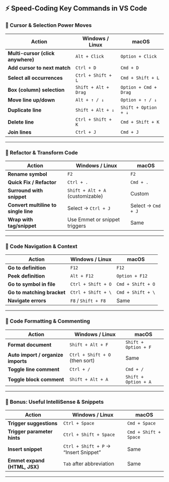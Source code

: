 ## ⚡️ Speed-Coding Key Commands in VS Code

### 🚀 Cursor & Selection Power Moves

| Action                            | Windows / Linux      | macOS                 |
| --------------------------------- | -------------------- | --------------------- |
| **Multi-cursor (click anywhere)** | `Alt + Click`        | `Option + Click`      |
| **Add cursor to next match**      | `Ctrl + D`           | `Cmd + D`             |
| **Select all occurrences**        | `Ctrl + Shift + L`   | `Cmd + Shift + L`     |
| **Box (column) selection**        | `Shift + Alt + Drag` | `Option + Cmd + Drag` |
| **Move line up/down**             | `Alt + ↑ / ↓`        | `Option + ↑ / ↓`      |
| **Duplicate line**                | `Shift + Alt + ↓`    | `Shift + Option + ↓`  |
| **Delete line**                   | `Ctrl + Shift + K`   | `Cmd + Shift + K`     |
| **Join lines**                    | `Ctrl + J`           | `Cmd + J`             |

---

### 🔨 Refactor & Transform Code

| Action                               | Windows / Linux                  | macOS              |
| ------------------------------------ | -------------------------------- | ------------------ |
| **Rename symbol**                    | `F2`                             | `F2`               |
| **Quick Fix / Refactor**             | `Ctrl + .`                       | `Cmd + .`          |
| **Surround with snippet**            | `Shift + Alt + A` (customizable) | Custom             |
| **Convert multiline to single line** | Select → `Ctrl + J`              | Select → `Cmd + J` |
| **Wrap with tag/snippet**            | Use Emmet or snippet triggers    | Same               |

---

### 🎯 Code Navigation & Context

| Action                     | Windows / Linux     | macOS             |
| -------------------------- | ------------------- | ----------------- |
| **Go to definition**       | `F12`               | `F12`             |
| **Peek definition**        | `Alt + F12`         | `Option + F12`    |
| **Go to symbol in file**   | `Ctrl + Shift + O`  | `Cmd + Shift + O` |
| **Go to matching bracket** | `Ctrl + Shift + \`  | `Cmd + Shift + \` |
| **Navigate errors**        | `F8` / `Shift + F8` | Same              |

---

### 🎨 Code Formatting & Commenting

| Action                             | Windows / Linux                | macOS                |
| ---------------------------------- | ------------------------------ | -------------------- |
| **Format document**                | `Shift + Alt + F`              | `Shift + Option + F` |
| **Auto import / organize imports** | `Ctrl + Shift + O` (then sort) | Same                 |
| **Toggle line comment**            | `Ctrl + /`                     | `Cmd + /`            |
| **Toggle block comment**           | `Shift + Alt + A`              | `Shift + Option + A` |

---

### 🧠 Bonus: Useful IntelliSense & Snippets

| Action                       | Windows / Linux                       | macOS                 |
| ---------------------------- | ------------------------------------- | --------------------- |
| **Trigger suggestions**      | `Ctrl + Space`                        | `Cmd + Space`         |
| **Trigger parameter hints**  | `Ctrl + Shift + Space`                | `Cmd + Shift + Space` |
| **Insert snippet**           | `Ctrl + Shift + P` → “Insert Snippet” | Same                  |
| **Emmet expand (HTML, JSX)** | `Tab` after abbreviation              | Same                  |

---

